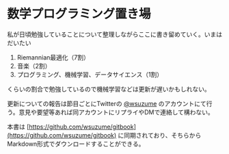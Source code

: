 # 数学プログラミング置き場

私が日頃勉強していることについて整理しながらここに書き留めていく。いまはだいたい

1. Riemannian最適化（7割）
2. 音楽（2割）
3. プログラミング、機械学習、データサイエンス（1割）

くらいの割合で勉強しているので機械学習などは更新が遅いかもしれない。

更新についての報告は節目ごとにTwitterの [@wsuzume](https://twitter.com/wsuzume) のアカウントにて行う。意見や要望等あれば同アカウントにリプライやDMで連絡して構わない。

本書は [https://github.com/wsuzume/gitbook](https://github.com/wsuzume/gitbook) に同期されており、そちらからMarkdown形式でダウンロードすることができる。

